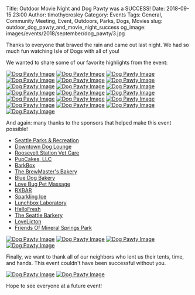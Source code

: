 Title: Outdoor Movie Night and Dog Pawty was a SUCCESS!
Date: 2018-09-15 23:00
Author: timothycrosley
Category: Events
Tags: General, Community Meeting, Event, Outdoors, Parks, Dogs, Movies
slug: outdoor_dog_pawty_and_movie_night_success
og_image: images/events/2018/september/dog_pawty/3.jpg

Thanks to everyone that braved the rain and came out last night. We had so much fun watching Isle of Dogs with all of you!

We wanted to share some of our favorite highlights from the event:

[![Dog Pawty Image](/images/events/2018/september/dog_pawty/1.jpg)](/images/events/2018/september/dog_pawty/1.jpg)
[![Dog Pawty Image](/images/events/2018/september/dog_pawty/2.jpg)](/images/events/2018/september/dog_pawty/2.jpg)
[![Dog Pawty Image](/images/events/2018/september/dog_pawty/3.jpg)](/images/events/2018/september/dog_pawty/3.jpg)
[![Dog Pawty Image](/images/events/2018/september/dog_pawty/4.jpg)](/images/events/2018/september/dog_pawty/4.jpg)
[![Dog Pawty Image](/images/events/2018/september/dog_pawty/5.jpg)](/images/events/2018/september/dog_pawty/5.jpg)
[![Dog Pawty Image](/images/events/2018/september/dog_pawty/6.jpg)](/images/events/2018/september/dog_pawty/6.jpg)
[![Dog Pawty Image](/images/events/2018/september/dog_pawty/7.jpg)](/images/events/2018/september/dog_pawty/7.jpg)
[![Dog Pawty Image](/images/events/2018/september/dog_pawty/8.jpg)](/images/events/2018/september/dog_pawty/8.jpg)
[![Dog Pawty Image](/images/events/2018/september/dog_pawty/10.jpg)](/images/events/2018/september/dog_pawty/10.jpg)
[![Dog Pawty Image](/images/events/2018/september/dog_pawty/9.jpg)](/images/events/2018/september/dog_pawty/9.jpg)
[![Dog Pawty Image](/images/events/2018/september/dog_pawty/11.jpg)](/images/events/2018/september/dog_pawty/11.jpg)
[![Dog Pawty Image](/images/events/2018/september/dog_pawty/12.jpg)](/images/events/2018/september/dog_pawty/12.jpg)
[![Dog Pawty Image](/images/events/2018/september/dog_pawty/13.jpg)](/images/events/2018/september/dog_pawty/13.jpg)
[![Dog Pawty Image](/images/events/2018/september/dog_pawty/14.jpg)](/images/events/2018/september/dog_pawty/14.jpg)
[![Dog Pawty Image](/images/events/2018/september/dog_pawty/15.jpg)](/images/events/2018/september/dog_pawty/15.jpg)
[![Dog Pawty Image](/images/events/2018/september/dog_pawty/16.jpg)](/images/events/2018/september/dog_pawty/16.jpg)
[![Dog Pawty Image](/images/events/2018/september/dog_pawty/17.jpg)](/images/events/2018/september/dog_pawty/17.jpg)
[![Dog Pawty Image](/images/events/2018/september/dog_pawty/18.jpg)](/images/events/2018/september/dog_pawty/18.jpg)
[![Dog Pawty Image](/images/events/2018/september/dog_pawty/19.jpg)](/images/events/2018/september/dog_pawty/19.jpg)

And again: many thanks to the sponsors that helped make this event possible!

* [Seattle Parks & Recreation](https://www.seattle.gov/parks)
* [Downtown Dog Lounge](https://www.facebook.com/downtowndoglounge/)
* [Roosevelt Station Vet Care](https://www.facebook.com/rooseveltstationvet/)
* [PupCakes, LLC](https://www.facebook.com/PupCakes-LLC-258376214180526/)
* [BarkBox](https://www.facebook.com/barkbox/)
* [The BrewMaster's Bakery](https://www.facebook.com/TheBrewmastersBakery/)
* [Blue Dog Bakery](https://www.facebook.com/bluedogbakerytreats/)
* [Love Bug Pet Massage](https://www.facebook.com/lovebugpetmassage/)
* [RXBAR](https://www.facebook.com/RXBAR/)
* [Sparkling Ice](https://www.facebook.com/SparklingIce/)
* [Lunchbox Laboratory](https://www.facebook.com/LunchboxLab/)
* [HelloFresh](https://www.facebook.com/HelloFreshus/)
* [The Seattle Barkery](https://www.facebook.com/theseattlebarkery/)
* [LoveLicton](https://lovelicton.com)
* [Friends Of Mineral Springs Park](https://www.facebook.com/MineralSpringsSeattle/)

[![Dog Pawty Image](/images/events/2018/september/dog_pawty/20.jpg)](/images/events/2018/september/dog_pawty/20.jpg)
[![Dog Pawty Image](/images/events/2018/september/dog_pawty/23.jpg)](/images/events/2018/september/dog_pawty/23.jpg)
[![Dog Pawty Image](/images/events/2018/september/dog_pawty/24.jpg)](/images/events/2018/september/dog_pawty/24.jpg)
[![Dog Pawty Image](/images/events/2018/september/dog_pawty/25.jpg)](/images/events/2018/september/dog_pawty/25.jpg)

Finally, we want to thank all of our neighbors who lent us their tents, time, and hands. This event couldn't have been successful without you.

[![Dog Pawty Image](/images/events/2018/september/dog_pawty/21.jpg)](/images/events/2018/september/dog_pawty/21.jpg)
[![Dog Pawty Image](/images/events/2018/september/dog_pawty/22.jpg)](/images/events/2018/september/dog_pawty/22.jpg)

Hope to see everyone at a future event!
